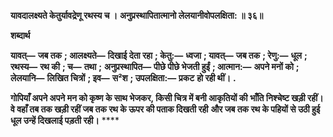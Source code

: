 **यावदालक्ष्यते केतुर्यावद्रेणू रथस्य च ।** **अनुप्रस्थापितात्मानो लेलयानीवोपलक्षिता: ॥ ३६॥** 

**शब्दार्थ** 

**यावत्—** **जब तक** **; आलक्ष्यते—** **दिखाई देता रहा** **; केतु:—** **ध्वजा** **; यावत्—** **जब तक** **; रेणु:—** **धूल** **; रथस्य—** **रथ की** **; च—** **तथा** **;** **अनुप्रस्थापित—** **पीछे पीछे भेजती हुईं** **; आत्मान:—** **अपने मनों को** **; लेलयानि—** **लिखित चित्रों** **; इव—** **स²श** **; उपलक्षिता:—** **प्रकट** **हो रही थीं।** **.** 

**गोपियाँ अपने अपने मन को कृष्ण के साथ भेजकर, किसी चित्र में बनी आकृतियों की** **भाँति निश्चेष्ट खड़ी रहीं। वे वहाँ तब तक खड़ी रहीं जब तक रथ के ऊपर की पताक दिखती रही** **और जब तक रथ के पहियों से उठी हुई धूल उन्हें दिखलाई पड़ती रही।** **** 